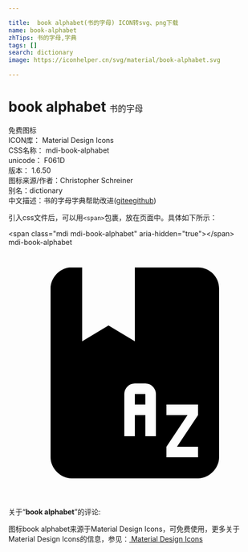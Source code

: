 ```yaml
---

title:  book alphabet(书的字母) ICON转svg、png下载
name: book-alphabet
zhTips: 书的字母,字典
tags: []
search: dictionary
image: https://iconhelper.cn/svg/material/book-alphabet.svg

---
```


# book alphabet  <small style="font-size: 60%;font-weight: 100">书的字母</small>


<div class="detail-page">
<p>
<span><span class="badge-success badge">免费图标</span> </span>
<br/>
<span>
ICON库：
<span class="badge-secondary badge">Material Design Icons</span> 
</span>
<br/>
<span>
CSS名称：
<span class="badge-secondary badge">mdi-book-alphabet</span> 
</span>
<br/>
<span>
unicode：
<span class="badge-secondary badge">F061D</span> 
<copy-btn content='F061D' btn-title=""></copy-btn>
<copy-btn :content='String.fromCodePoint(parseInt("F061D", 16))' btn-title="复制U"></copy-btn>
</span>
<br/>
<span>
版本：
<span class="badge-secondary badge">1.6.50</span> 
</span>
<br/>
<span>图标来源/作者：<span class="badge-light badge">Christopher Schreiner</span></span> 
<br/>
<span>别名：<span class="badge-light badge">dictionary</span></span><br/><span class="zh-detail">中文描述：<span class="badge-primary badge">书的字母</span><span class="badge-primary badge">字典</span><span class="help-link"><span>帮助改进</span>(<a href="https://gitee.com/liuwave/icon-helper/edit/master/json/material/book-alphabet.json" target="_blank" rel="noopener noreferrer">gitee</a><a href="https://github.com/liuwave/icon-helper/edit/master/json/material/book-alphabet.json" target="_blank" rel="noopener noreferrer">github</a></span>)</span><br/>
</p>
</div>
<div class="alert alert-dark">
  <i class="mdi mdi-book-alphabet mdi-48px"></i>
  <i class="mdi mdi-book-alphabet mdi-36px"></i>
  <i class="mdi mdi-book-alphabet mdi-24px"></i>
  <i class="mdi mdi-book-alphabet mdi-18px"></i>
</div>
<div>
  <p>引入css文件后，可以用<code>&lt;span&gt;</code>包裹，放在页面中。具体如下所示：    
  </p>
  <div class="alert alert-primary" style="font-size: 14px">
    &lt;span class="mdi mdi-book-alphabet" aria-hidden="true"&gt;&lt;/span&gt;
    <copy-btn content='<span class="mdi mdi-book-alphabet" aria-hidden="true"></span>'></copy-btn>
  </div>
  <div class="alert alert-secondary">
    <i class="mdi mdi-book-alphabet"
    style="font-size: 24px"
    aria-hidden="true"></i> mdi-book-alphabet
    <copy-btn content="mdi-book-alphabet" btn-title="复制图标名称"></copy-btn>
  </div>
</div>
<div id="svg" class="svg-wrap">
<svg xmlns="http://www.w3.org/2000/svg" viewBox="0 0 24 24"><path d="M5.81,2C4.83,2.09 4,3 4,4V20C4,21.05 4.95,22 6,22H18C19.05,22 20,21.05 20,20V4C20,2.89 19.1,2 18,2H12V9L9.5,7.5L7,9V2H6C5.94,2 5.87,2 5.81,2M12,13H13A1,1 0 0,1 14,14V18H13V16H12V18H11V14A1,1 0 0,1 12,13M12,14V15H13V14H12M15,15H18V16L16,19H18V20H15V19L17,16H15V15Z" /></svg>
</div>
<detail full-name='mdi-book-alphabet'></detail>
<div class="icon-detail__container">
<p>关于“<b>book alphabet</b>”的评论:</p>
</div>
<Vssue title="关于“book alphabet”的评论" />    
<div><p>图标book alphabet来源于Material Design Icons，可免费使用，更多关于 Material Design Icons的信息，参见：<a target="_blank" href="https://iconhelper.cn/material.html"> Material Design Icons</a>
</p></div>
